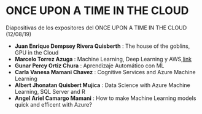 # ONCE UPON A TIME IN THE CLOUD
Diapositivas de los expositores del ONCE UPON A TIME IN THE CLOUD (12/08/19)
- **Juan Enrique Dempsey Rivera Quisberth** : The house of the goblins, GPU in the Cloud
- **Marcelo Torrez Azuga** : Machine Learning, Deep Learning y AWS,[link](https://slides.com/mac395/deck-13#/)
- **Gunar Percy Ortiz Chura** : Aprendizaje Automático con ML
- **Carla Vanesa Mamani Chavez** : Cognitive Services and Azure Machine Learning
- **Albert Jhonatan Quisbert Mujica** : Data Science with Azure Machine Learning, SQL Server and R
- **Angel Ariel Camargo Mamani** : How to make Machine Learning models quick and efficent with Azure?